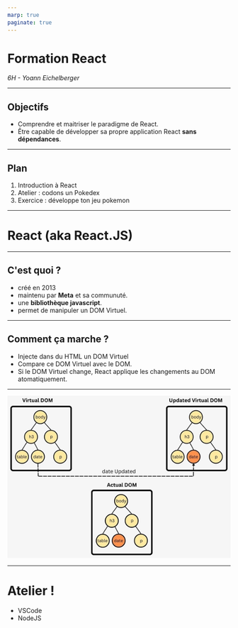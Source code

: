 ```yaml
---
marp: true
paginate: true
---
```


# Formation React

_6H - Yoann Eichelberger_

---

## Objectifs

- Comprendre et maitriser le paradigme de React.
- Être capable de développer sa propre application React **sans dépendances**.

---

## Plan

1. Introduction à React
2. Atelier : codons un Pokedex
3. Exercice : développe ton jeu pokemon

---

# React (aka React.JS)

---

## C'est quoi ?

- créé en 2013
- maintenu par **Meta** et sa communuté.
- une **bibliothèque javascript**.
- permet de manipuler un DOM Virtuel.

---

## Comment ça marche ?

- Injecte dans du HTML un DOM Virtuel
- Compare ce DOM Virtuel avec le DOM.
- Si le DOM Virtuel change, React applique les changements au DOM atomatiquement.

---

![img](img/virtual-dom.png)

---

# Atelier !

- VSCode
- NodeJS
